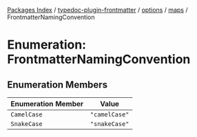 [Packages Index](../../../../../README.md) / [typedoc-plugin-frontmatter](../../../../README.md) / [options](../../../README.md) / [maps](../README.md) / FrontmatterNamingConvention

# Enumeration: FrontmatterNamingConvention

## Enumeration Members

| Enumeration Member | Value         |
| ------------------ | ------------- |
| `CamelCase`        | `"camelCase"` |
| `SnakeCase`        | `"snakeCase"` |
